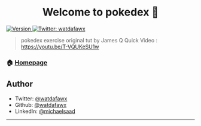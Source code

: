<h1 align="center">Welcome to pokedex 👋</h1>
<p>
  <a href="https://www.npmjs.com/package/pokedex" target="_blank">
    <img alt="Version" src="https://img.shields.io/npm/v/pokedex.svg">
  </a>
  <a href="https://twitter.com/watdafawx" target="_blank">
    <img alt="Twitter: watdafawx" src="https://img.shields.io/twitter/follow/watdafawx.svg?style=social" />
  </a>
</p>

> pokedex exercise original tut by James Q Quick Video : https://youtu.be/T-VQUKeSU1w

### 🏠 [Homepage](https://youtu.be/T-VQUKeSU1w)

## Author

* Twitter: [@watdafawx](https://twitter.com/watdafawx)
* Github: [@watdafawx](https://github.com/watdafawx)
* LinkedIn: [@michaelsaad](https://linkedin.com/in/michael-saad-261256212)

---
